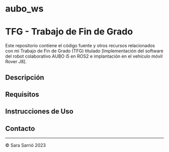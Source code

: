# aubo_ws
# TFG - Trabajo de Fin de Grado

Este repositorio contiene el código fuente y otros recursos relacionados con mi Trabajo de Fin de Grado (TFG) titulado [Implementación del software del robot colaborativo AUBO i5 en ROS2 e implantación en el vehículo móvil Rover J8].

## Descripción


## Requisitos


## Instrucciones de Uso




## Contacto



---
© Sara Sarrió 2023
